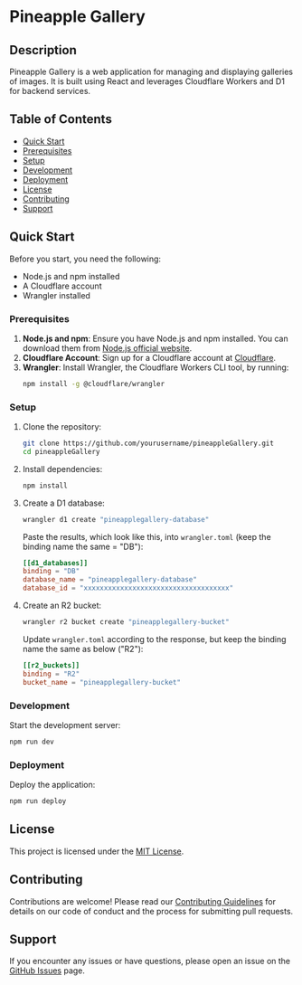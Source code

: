 # Pineapple Gallery

## Description
Pineapple Gallery is a web application for managing and displaying galleries of images. It is built using React and leverages Cloudflare Workers and D1 for backend services.

## Table of Contents
- [Quick Start](#quick-start)
- [Prerequisites](#prerequisites)
- [Setup](#setup)
- [Development](#development)
- [Deployment](#deployment)
- [License](#license)
- [Contributing](#contributing)
- [Support](#support)

## Quick Start

Before you start, you need the following:
- Node.js and npm installed
- A Cloudflare account
- Wrangler installed

### Prerequisites

1. **Node.js and npm**: Ensure you have Node.js and npm installed. You can download them from [Node.js official website](https://nodejs.org/).
2. **Cloudflare Account**: Sign up for a Cloudflare account at [Cloudflare](https://www.cloudflare.com/).
3. **Wrangler**: Install Wrangler, the Cloudflare Workers CLI tool, by running:
   ```sh
   npm install -g @cloudflare/wrangler
   ```

### Setup

1. Clone the repository:
   ```sh
   git clone https://github.com/yourusername/pineappleGallery.git
   cd pineappleGallery
   ```

2. Install dependencies:
   ```sh
   npm install
   ```

3. Create a D1 database:
   ```sh
   wrangler d1 create "pineapplegallery-database"
   ```
   Paste the results, which look like this, into `wrangler.toml` (keep the binding name the same = "DB"):
   ```toml
   [[d1_databases]]
   binding = "DB"
   database_name = "pineapplegallery-database"
   database_id = "xxxxxxxxxxxxxxxxxxxxxxxxxxxxxxxxxxxx"
   ```

4. Create an R2 bucket:
   ```sh
   wrangler r2 bucket create "pineapplegallery-bucket"
   ```
   Update `wrangler.toml` according to the response, but keep the binding name the same as below ("R2"):
   ```toml
   [[r2_buckets]]
   binding = "R2"
   bucket_name = "pineapplegallery-bucket"
   ```

### Development

Start the development server:
```sh
npm run dev
```

### Deployment

Deploy the application:
```sh
npm run deploy
```

## License

This project is licensed under the [MIT License](LICENSE).

## Contributing

Contributions are welcome! Please read our [Contributing Guidelines](CONTRIBUTING.md) for details on our code of conduct and the process for submitting pull requests.

## Support

If you encounter any issues or have questions, please open an issue on the [GitHub Issues](https://github.com/yourusername/pineappleGallery/issues) page.
